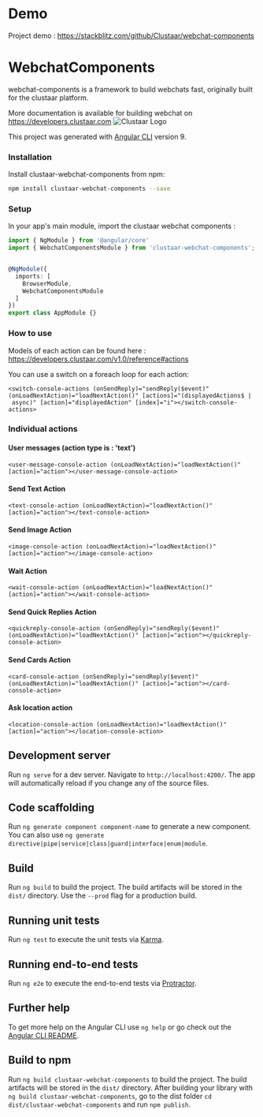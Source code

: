 # Demo

Project demo : https://stackblitz.com/github/Clustaar/webchat-components

# WebchatComponents
webchat-components is a framework to build webchats fast, originally built for the clustaar platform.

More documentation is available for building webchat on https://developers.clustaar.com 
![Clustaar Logo](https://clustaar.com/wp-content/uploads/2016/07/logo-black-1.png)

This project was generated with [Angular CLI](https://github.com/angular/angular-cli) version 9.

### Installation

Install clustaar-webchat-components from npm:
```bash
npm install clustaar-webchat-components --save
```

### Setup

In your app's main module, import the clustaar webchat components :

```ts
import { NgModule } from '@angular/core'
import { WebchatComponentsModule } from 'clustaar-webchat-components';


@NgModule({
  imports: [
    BrowserModule,
    WebchatComponentsModule
  ]
})
export class AppModule {}
```

### How to use

Models of each action can be found here : https://developers.clustaar.com/v1.0/reference#actions

You can use a switch on a foreach loop for each action: 
```
<switch-console-actions (onSendReply)="sendReply($event)" (onLoadNextAction)="loadNextAction()" [actions]="(displayedActions$ | async)" [action]="displayedAction" [index]="i"></switch-console-actions>
```

### Individual actions

#### User messages (action type is : 'text')
```
<user-message-console-action (onLoadNextAction)="loadNextAction()" [action]="action"></user-message-console-action>
```

#### Send Text Action
```
<text-console-action (onLoadNextAction)="loadNextAction()" [action]="action"></text-console-action>
```

#### Send Image Action
```
<image-console-action (onLoadNextAction)="loadNextAction()" [action]="action"></image-console-action>
```

####  Wait Action
```
<wait-console-action (onLoadNextAction)="loadNextAction()" [action]="action"></wait-console-action>
```

#### Send Quick Replies Action  
```
<quickreply-console-action (onSendReply)="sendReply($event)" (onLoadNextAction)="loadNextAction()" [action]="action"></quickreply-console-action>
```

#### Send Cards Action
```
<card-console-action (onSendReply)="sendReply($event)" (onLoadNextAction)="loadNextAction()" [action]="action"></card-console-action>
```

#### Ask location action  
```
<location-console-action (onLoadNextAction)="loadNextAction()" [action]="action"></location-console-action>
```

## Development server

Run `ng serve` for a dev server. Navigate to `http://localhost:4200/`. The app will automatically reload if you change any of the source files.

## Code scaffolding

Run `ng generate component component-name` to generate a new component. You can also use `ng generate directive|pipe|service|class|guard|interface|enum|module`.

## Build

Run `ng build` to build the project. The build artifacts will be stored in the `dist/` directory. Use the `--prod` flag for a production build.

## Running unit tests

Run `ng test` to execute the unit tests via [Karma](https://karma-runner.github.io).

## Running end-to-end tests

Run `ng e2e` to execute the end-to-end tests via [Protractor](http://www.protractortest.org/).

## Further help

To get more help on the Angular CLI use `ng help` or go check out the [Angular CLI README](https://github.com/angular/angular-cli/blob/master/README.md).

## Build to npm

Run `ng build clustaar-webchat-components` to build the project. The build artifacts will be stored in the `dist/` directory.
After building your library with `ng build clustaar-webchat-components`, go to the dist folder `cd dist/clustaar-webchat-components` and run `npm publish`.
